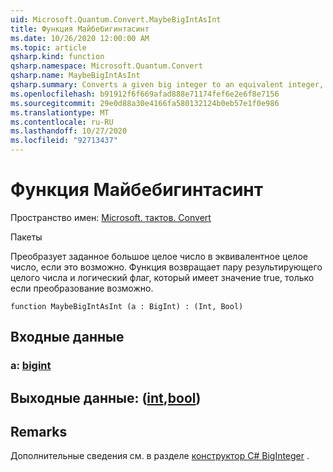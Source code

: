 ```yaml
---
uid: Microsoft.Quantum.Convert.MaybeBigIntAsInt
title: Функция Майбебигинтасинт
ms.date: 10/26/2020 12:00:00 AM
ms.topic: article
qsharp.kind: function
qsharp.namespace: Microsoft.Quantum.Convert
qsharp.name: MaybeBigIntAsInt
qsharp.summary: Converts a given big integer to an equivalent integer, if possible. The function returns a pair of the resulting integer and a Boolean flag which is true, if and only if the conversion was possible.
ms.openlocfilehash: b91912f6f669afad888e71174fef6e2e6f8e7156
ms.sourcegitcommit: 29e0d88a30e4166fa580132124b0eb57e1f0e986
ms.translationtype: MT
ms.contentlocale: ru-RU
ms.lasthandoff: 10/27/2020
ms.locfileid: "92713437"
---
```

# <a name="maybebigintasint-function"></a>Функция Майбебигинтасинт

Пространство имен: [Microsoft. тактов. Convert](xref:Microsoft.Quantum.Convert)

Пакеты [](https://nuget.org/packages/)


Преобразует заданное большое целое число в эквивалентное целое число, если это возможно.
Функция возвращает пару результирующего целого числа и логический флаг, который имеет значение true, только если преобразование возможно.

```qsharp
function MaybeBigIntAsInt (a : BigInt) : (Int, Bool)
```


## <a name="input"></a>Входные данные

### <a name="a--bigint"></a>a: [bigint](xref:microsoft.quantum.lang-ref.bigint)





## <a name="output--intbool"></a>Выходные данные: ([int](xref:microsoft.quantum.lang-ref.int),[bool](xref:microsoft.quantum.lang-ref.bool))



## <a name="remarks"></a>Remarks

Дополнительные сведения см. в разделе [конструктор C# BigInteger](https://docs.microsoft.com/dotnet/api/system.numerics.biginteger.-ctor?view=netframework-4.7.2#System_Numerics_BigInteger__ctor_System_Int64_) .
